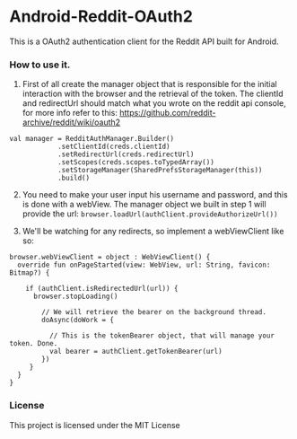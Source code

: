 # Android-Reddit-OAuth2

This is a OAuth2 authentication client for the Reddit API built for Android.

### How to use it.

1) First of all create the manager object that is responsible for the initial interaction with the browser and the retrieval of the token.
The clientId and redirectUrl should match what you wrote on the reddit api console, for more info refer to this: https://github.com/reddit-archive/reddit/wiki/oauth2

```
val manager = RedditAuthManager.Builder()
            .setClientId(creds.clientId)
            .setRedirectUrl(creds.redirectUrl)
            .setScopes(creds.scopes.toTypedArray())
            .setStorageManager(SharedPrefsStorageManager(this))
            .build()
```

2) You need to make your user input his username and password, and this is done with a webView.
The manager object we built in step 1 will provide the url: ```browser.loadUrl(authClient.provideAuthorizeUrl())```

3) We'll be watching for any redirects, so implement a webViewClient like so:

```
browser.webViewClient = object : WebViewClient() {
  override fun onPageStarted(view: WebView, url: String, favicon: Bitmap?) {
  
    if (authClient.isRedirectedUrl(url)) {
      browser.stopLoading()
      
        // We will retrieve the bearer on the background thread.
        doAsync(doWork = {
        
          // This is the tokenBearer object, that will manage your token. Done.
          val bearer = authClient.getTokenBearer(url)
        })
     }
  }
}
```

### License
This project is licensed under the MIT License
